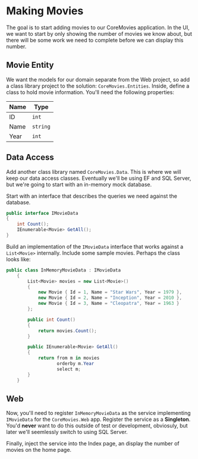 # Making Movies

The goal is to start adding movies to our CoreMovies application. In the UI, we want to start by only showing the number of movies we know about, but there will be some work we need to complete before we can display this number. 

## Movie Entity

We want the models for our domain separate from the Web project, so add a class library project to the solution: `CoreMovies.Entities`. Inside, define a class to hold movie information. You'll need the following properties:

| Name | Type
--- | ---
ID | `int`
Name | `string`
Year | `int`

## Data Access

Add another class library named `CoreMovies.Data`. This is where we will keep our data access classes. Eventually we'll be using EF and SQL Server, but we're going to start with an in-memory mock database.

Start with an interface that describes the queries we need against the database.

```csharp
public interface IMovieData
{
    int Count();
    IEnumerable<Movie> GetAll();
}
```

Build an implementation of the `IMovieData` interface that works against a `List<Movie>` internally. Include some sample movies. Perhaps the class looks like:

```csharp
public class InMemoryMovieData : IMovieData
    {
        List<Movie> movies = new List<Movie>()
        {
            new Movie { Id = 1, Name = "Star Wars", Year = 1979 },
            new Movie { Id = 2, Name = "Inception", Year = 2010 },
            new Movie { Id = 3, Name = "Cleopatra", Year = 1963 }
        };

        public int Count()
        {
            return movies.Count();
        }

        public IEnumerable<Movie> GetAll()
        {
            return from m in movies
                   orderby m.Year
                   select m;
        }
    }
```

## Web

Now, you'll need to register `InMemoryMovieData` as the service implementing `IMovieData` for the `CoreMovies.Web` app. Register the service as a **Singleton**. You'd **never** want to do this outside of test or development, obviosuly, but later we'll seemlessly switch to using SQL Server. 

Finally, inject the service into the Index page, an display the number of movies on the home page.
